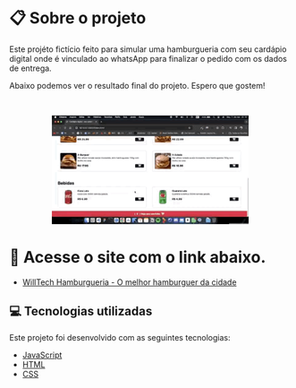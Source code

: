 
# :clipboard: Sobre o projeto

Este projéto fictício feito para simular uma hamburgueria com seu cardápio digital
onde é vinculado ao whatsApp para finalizar o pedido com os dados de entrega.

Abaixo podemos ver o resultado final do projeto. Espero que gostem!

<br>
<p align="center">
  <img alt="MyLinks" src=".github/cardapio.gif" width="70%"> 
  </p>

# 🔗 Acesse o site com o link abaixo.

- [WillTech Hamburgueria - O melhor hamburguer da cidade ](https://willtechcod.github.io/Cardapio-Digital/_blank)

## :computer: Tecnologias utilizadas

Este projeto foi desenvolvido com as seguintes tecnologias:

- [JavaScript](https://www.javascript.com/)
- [HTML](https://developer.mozilla.org/pt-BR/docs/Web/HTML)
- [CSS](https://developer.mozilla.org/pt-BR/docs/Web/CSS)

